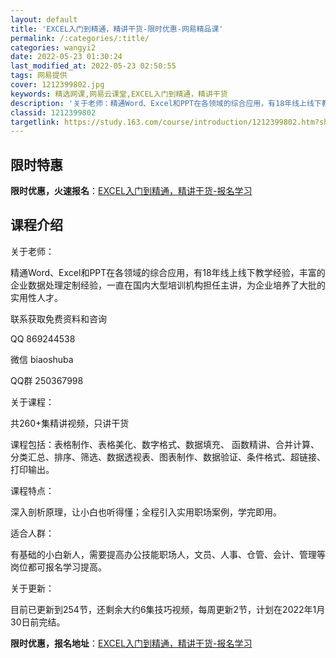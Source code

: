 ```yaml
---
layout: default
title: 'EXCEL入门到精通，精讲干货-限时优惠-网易精品课'
permalink: /:categories/:title/
categories: wangyi2
date: 2022-05-23 01:30:24
last_modified_at: 2022-05-23 02:50:55
tags: 网易提供
cover: 1212399802.jpg
keywords: 精选网课,网易云课堂,EXCEL入门到精通，精讲干货
description: '关于老师：精通Word、Excel和PPT在各领域的综合应用，有18年线上线下教学经验，丰富的企业数据处理定制经验，一直'
classid: 1212399802
targetlink: https://study.163.com/course/introduction/1212399802.htm?share=1&shareId=1025206652&utm_campaign=share&utm_medium=iphoneShare&utm_source=&utm_u=1025206652
---
```


## 限时特惠

**限时优惠，火速报名**：[EXCEL入门到精通，精讲干货-报名学习](https://study.163.com/course/introduction/1212399802.htm?share=1&shareId=1025206652&utm_campaign=share&utm_medium=iphoneShare&utm_source=&utm_u=1025206652)

## 课程介绍

关于老师：

精通Word、Excel和PPT在各领域的综合应用，有18年线上线下教学经验，丰富的企业数据处理定制经验，一直在国内大型培训机构担任主讲，为企业培养了大批的实用性人才。

联系获取免费资料和咨询

QQ 869244538

微信 biaoshuba

QQ群 250367998

关于课程：

共260+集精讲视频，只讲干货

课程包括：表格制作、表格美化、数字格式、数据填充、 函数精讲、合并计算、分类汇总、排序、筛选、数据透视表、图表制作、数据验证、条件格式、超链接、打印输出。

课程特点：

深入剖析原理，让小白也听得懂；全程引入实用职场案例，学完即用。

适合人群：

有基础的小白新人，需要提高办公技能职场人，文员、人事、仓管、会计、管理等岗位都可报名学习提高。

关于更新：

目前已更新到254节，还剩余大约6集技巧视频，每周更新2节，计划在2022年1月30日前完结。

**限时优惠，报名地址**：[EXCEL入门到精通，精讲干货-报名学习](https://study.163.com/course/introduction/1212399802.htm?share=1&shareId=1025206652&utm_campaign=share&utm_medium=iphoneShare&utm_source=&utm_u=1025206652)

